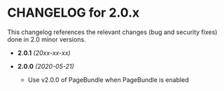 CHANGELOG for 2.0.x
===================

This changelog references the relevant changes (bug and security fixes) done
in 2.0 minor versions.

* **2.0.1** _(20xx-xx-xx)_


* **2.0.0** _(2020-05-21)_
    * Use v2.0.0 of PageBundle when PageBundle is enabled 

